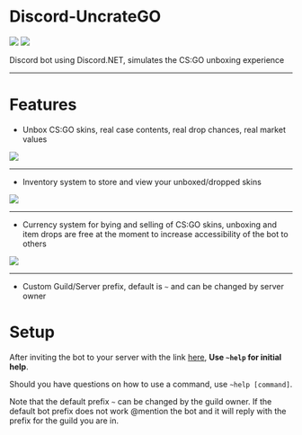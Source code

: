 # Discord-UncrateGO
[![](https://discordbots.org/api/widget/status/523282498265022479.svg)](https://discordbots.org/bot/523282498265022479) [![](https://discordbots.org/api/widget/servers/523282498265022479.svg?noavatar=true)](https://discordbots.org/bot/523282498265022479)


Discord bot using Discord.NET, simulates the CS:GO unboxing experience 

***

# Features


* Unbox CS:GO skins, real case contents, real drop chances, real market values

![](http://i.imgur.com/AvlC6K6.gif)

***

* Inventory system to store and view your unboxed/dropped skins

![](http://i.imgur.com/KTzF839.gif)

***

* Currency system for bying and selling of CS:GO skins, unboxing and item drops are free at the moment to increase accessibility of the bot to others

![](https://i.imgur.com/7sS9ciE.gif)

***

* Custom Guild/Server prefix, default is `~` and can be changed by server owner

# Setup

After inviting the bot to your server with the link [here](https://discordapp.com/api/oauth2/authorize?client_id=523282498265022479&permissions=337984&scope=bot), **Use `~help` for initial help**. 

Should you have questions on how to use a command, use `~help [command]`. 

Note that the default prefix `~` can be changed by the guild owner. If the default bot prefix does not work @mention the bot and it will reply with the prefix for the guild you are in.

